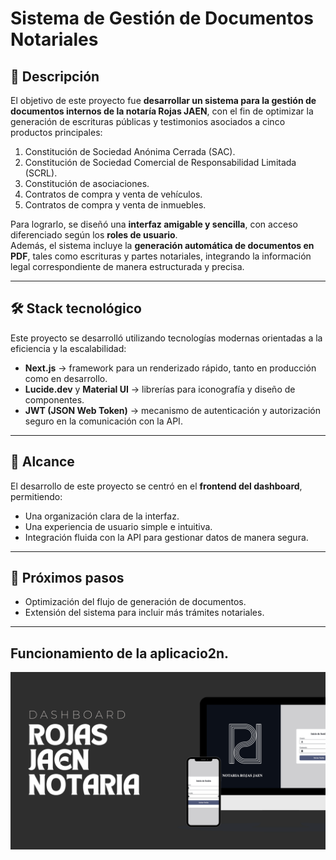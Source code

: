 # Sistema de Gestión de Documentos Notariales

## 📌 Descripción

El objetivo de este proyecto fue **desarrollar un sistema para la gestión de documentos internos de la notaría Rojas JAEN**, con el fin de optimizar la generación de escrituras públicas y testimonios asociados a cinco productos principales:

1. Constitución de Sociedad Anónima Cerrada (SAC).  
2. Constitución de Sociedad Comercial de Responsabilidad Limitada (SCRL).  
3. Constitución de asociaciones.  
4. Contratos de compra y venta de vehículos.  
5. Contratos de compra y venta de inmuebles.  

Para lograrlo, se diseñó una **interfaz amigable y sencilla**, con acceso diferenciado según los **roles de usuario**.  
Además, el sistema incluye la **generación automática de documentos en PDF**, tales como escrituras y partes notariales, integrando la información legal correspondiente de manera estructurada y precisa.

---

## 🛠️ Stack tecnológico

Este proyecto se desarrolló utilizando tecnologías modernas orientadas a la eficiencia y la escalabilidad:  

- **Next.js** → framework para un renderizado rápido, tanto en producción como en desarrollo.  
- **Lucide.dev** y **Material UI** → librerías para iconografía y diseño de componentes.  
- **JWT (JSON Web Token)** → mecanismo de autenticación y autorización seguro en la comunicación con la API.  

---

## 🎯 Alcance

El desarrollo de este proyecto se centró en el **frontend del dashboard**, permitiendo:  
- Una organización clara de la interfaz.  
- Una experiencia de usuario simple e intuitiva.  
- Integración fluida con la API para gestionar datos de manera segura.  

---

## 🚀 Próximos pasos

- Optimización del flujo de generación de documentos.  
- Extensión del sistema para incluir más trámites notariales.  

---

## Funcionamiento de la aplicacio2n.

![imagen_mockouo](https://raw.githubusercontent.com/AlvaroCoder/dashboard-notaria-frontend/refs/heads/main/Presentacio%CC%81n%20Proyecto%20Web%20Elegante%20Minimalista%20Beige.png?token=GHSAT0AAAAAAC7LTW6EWTPXBYRBQL7X5DUU2GRQMPA)

